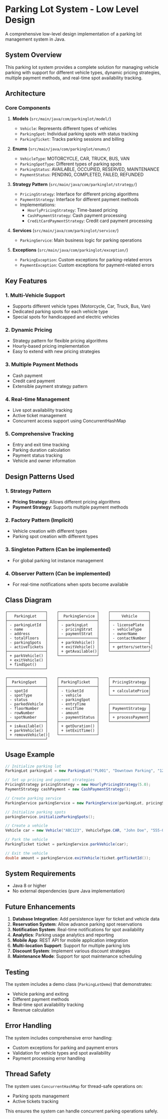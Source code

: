 # Parking Lot System - Low Level Design

A comprehensive low-level design implementation of a parking lot management system in Java.

## System Overview

This parking lot system provides a complete solution for managing vehicle parking with support for different vehicle types, dynamic pricing strategies, multiple payment methods, and real-time spot availability tracking.

## Architecture

### Core Components

1. **Models** (`src/main/java/com/parkinglot/model/`)
   - `Vehicle`: Represents different types of vehicles
   - `ParkingSpot`: Individual parking spots with status tracking
   - `ParkingTicket`: Tracks parking sessions and billing

2. **Enums** (`src/main/java/com/parkinglot/enums/`)
   - `VehicleType`: MOTORCYCLE, CAR, TRUCK, BUS, VAN
   - `ParkingSpotType`: Different types of parking spots
   - `ParkingStatus`: AVAILABLE, OCCUPIED, RESERVED, MAINTENANCE
   - `PaymentStatus`: PENDING, COMPLETED, FAILED, REFUNDED

3. **Strategy Pattern** (`src/main/java/com/parkinglot/strategy/`)
   - `PricingStrategy`: Interface for different pricing algorithms
   - `PaymentStrategy`: Interface for different payment methods
   - Implementations:
     - `HourlyPricingStrategy`: Time-based pricing
     - `CashPaymentStrategy`: Cash payment processing
     - `CreditCardPaymentStrategy`: Credit card payment processing

4. **Services** (`src/main/java/com/parkinglot/service/`)
   - `ParkingService`: Main business logic for parking operations

5. **Exceptions** (`src/main/java/com/parkinglot/exception/`)
   - `ParkingException`: Custom exceptions for parking-related errors
   - `PaymentException`: Custom exceptions for payment-related errors

## Key Features

### 1. Multi-Vehicle Support
- Supports different vehicle types (Motorcycle, Car, Truck, Bus, Van)
- Dedicated parking spots for each vehicle type
- Special spots for handicapped and electric vehicles

### 2. Dynamic Pricing
- Strategy pattern for flexible pricing algorithms
- Hourly-based pricing implementation
- Easy to extend with new pricing strategies

### 3. Multiple Payment Methods
- Cash payment
- Credit card payment
- Extensible payment strategy pattern

### 4. Real-time Management
- Live spot availability tracking
- Active ticket management
- Concurrent access support using ConcurrentHashMap

### 5. Comprehensive Tracking
- Entry and exit time tracking
- Parking duration calculation
- Payment status tracking
- Vehicle and owner information

## Design Patterns Used

### 1. Strategy Pattern
- **Pricing Strategy**: Allows different pricing algorithms
- **Payment Strategy**: Supports multiple payment methods

### 2. Factory Pattern (Implicit)
- Vehicle creation with different types
- Parking spot creation with different types

### 3. Singleton Pattern (Can be implemented)
- For global parking lot instance management

### 4. Observer Pattern (Can be implemented)
- For real-time notifications when spots become available

## Class Diagram

```
┌─────────────────┐    ┌─────────────────┐    ┌─────────────────┐
│   ParkingLot    │    │  ParkingService │    │     Vehicle     │
├─────────────────┤    ├─────────────────┤    ├─────────────────┤
│ - parkingLotId  │    │ - parkingLot    │    │ - licensePlate  │
│ - name          │    │ - pricingStrat  │    │ - vehicleType   │
│ - address       │    │ - paymentStrat  │    │ - ownerName     │
│ - totalFloors   │    ├─────────────────┤    │ - contactNumber │
│ - parkingSpots  │    │ + parkVehicle() │    ├─────────────────┤
│ - activeTickets │    │ + exitVehicle() │    │ + getters/setters│
├─────────────────┤    │ + getAvailable()│    └─────────────────┘
│ + parkVehicle() │    └─────────────────┘
│ + exitVehicle() │
│ + findSpot()    │
└─────────────────┘

┌─────────────────┐    ┌─────────────────┐    ┌─────────────────┐
│  ParkingSpot    │    │ ParkingTicket   │    │ PricingStrategy │
├─────────────────┤    ├─────────────────┤    ├─────────────────┤
│ - spotId        │    │ - ticketId      │    │ + calculatePrice│
│ - spotType      │    │ - vehicle       │    └─────────────────┘
│ - status        │    │ - parkingSpot   │
│ - parkedVehicle │    │ - entryTime     │    ┌─────────────────┐
│ - floorNumber   │    │ - exitTime      │    │ PaymentStrategy │
│ - rowNumber     │    │ - amount        │    ├─────────────────┤
│ - spotNumber    │    │ - paymentStatus │    │ + processPayment│
├─────────────────┤    ├─────────────────┤    └─────────────────┘
│ + isAvailable() │    │ + getDuration() │
│ + parkVehicle() │    │ + setExitTime() │
│ + removeVehicle()│   └─────────────────┘
└─────────────────┘
```

## Usage Example

```java
// Initialize parking lot
ParkingLot parkingLot = new ParkingLot("PL001", "Downtown Parking", "123 Main St", 3);

// Set up pricing and payment strategies
PricingStrategy pricingStrategy = new HourlyPricingStrategy(5.0);
PaymentStrategy cashPayment = new CashPaymentStrategy();

// Create parking service
ParkingService parkingService = new ParkingService(parkingLot, pricingStrategy, cashPayment);

// Initialize parking spots
parkingService.initializeParkingSpots();

// Create a vehicle
Vehicle car = new Vehicle("ABC123", VehicleType.CAR, "John Doe", "555-0101");

// Park the vehicle
ParkingTicket ticket = parkingService.parkVehicle(car);

// Exit the vehicle
double amount = parkingService.exitVehicle(ticket.getTicketId());
```

## System Requirements

- Java 8 or higher
- No external dependencies (pure Java implementation)

## Future Enhancements

1. **Database Integration**: Add persistence layer for ticket and vehicle data
2. **Reservation System**: Allow advance parking spot reservations
3. **Notification System**: Real-time notifications for spot availability
4. **Analytics**: Parking usage analytics and reporting
5. **Mobile App**: REST API for mobile application integration
6. **Multi-location Support**: Support for multiple parking lots
7. **Discount System**: Implement various discount strategies
8. **Maintenance Mode**: Support for spot maintenance scheduling

## Testing

The system includes a demo class (`ParkingLotDemo`) that demonstrates:
- Vehicle parking and exiting
- Different payment methods
- Real-time spot availability tracking
- Revenue calculation

## Error Handling

The system includes comprehensive error handling:
- Custom exceptions for parking and payment errors
- Validation for vehicle types and spot availability
- Payment processing error handling

## Thread Safety

The system uses `ConcurrentHashMap` for thread-safe operations on:
- Parking spots management
- Active tickets tracking

This ensures the system can handle concurrent parking operations safely. 